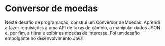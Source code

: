 # Conversor de moedas
Neste desafio de programação, construi um Conversor de Moedas. 
Aprendi a fazer requisições a uma API de taxas de câmbio, a manipular dados JSON e, por fim, a filtrar e exibir as moedas de interesse. Foi um desafio empolgante no desenvolvimento Java!
